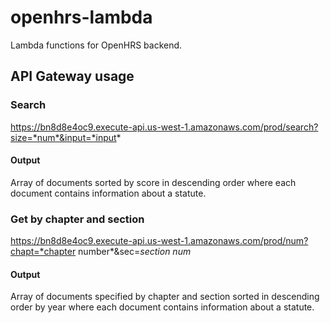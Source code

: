 # openhrs-lambda
Lambda functions for OpenHRS backend.

## API Gateway usage
### Search
https://bn8d8e4oc9.execute-api.us-west-1.amazonaws.com/prod/search?size=*num*&input=*input*
#### Output
Array of documents sorted by score in descending order where each document contains information about a statute.
### Get by chapter and section
https://bn8d8e4oc9.execute-api.us-west-1.amazonaws.com/prod/num?chapt=*chapter number*&sec=*section num*
#### Output
Array of documents specified by chapter and section sorted in descending order by year where each document contains information about a statute.
